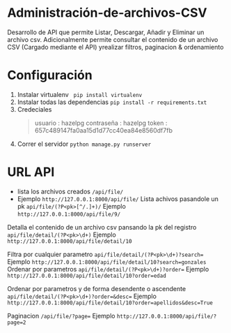 # Administración-de-archivos-CSV
Desarrollo de API que permite Listar, Descargar, Añadir y Eliminar un archivo csv. 
Adicionalmente permite consultar el contenido de un archivo CSV (Cargado mediante el API) yrealizar filtros, paginacion & ordenamiento

# Configuración

1. Instalar virtualenv ``` pip install virtualenv```
2. Instalar todas las dependencias  ```pip install -r requirements.txt```
3. Credeciales 
    > usuario : hazelpg
    > contraseña : hazelpg
    > token : 657c489147fa0aa15d1d77cc40ea84e8560df7fb   
4. Correr el servidor  ```python manage.py runserver```

# URL API

- lista los archivos creados
```/api/file/ ```
- Ejemplo 
```http://127.0.0.1:8000/api/file/```
Lista achivos pasandole un pk
```api/file/(?P<pk>[^/.]+)/```
Ejemplo
```http://127.0.0.1:8000/api/file/9/```

Detalla el contenido de un archivo csv pansando la pk del registro
```api/file/detail/(?P<pk>\d+)```
Ejemplo
```http://127.0.0.1:8000/api/file/detail/10```

Filtra por cualquier parametro
```api/file/detail/(?P<pk>\d+)?search=```
Ejemplo
```http://127.0.0.1:8000/api/file/detail/10?search=gonzales```
Ordenar por parametros
```api/file/detail/(?P<pk>\d+)?order=```
Ejemplo
```http://127.0.0.1:8000/api/file/detail/10?order=edad```

Ordenar por parametros y de forma desendente o ascendente 
```api/file/detail/(?P<pk>\d+)?order=&desc=```
Ejemplo
```http://127.0.0.1:8000/api/file/detail/10?order=apellidos&desc=True``` 
 
Paginacion
```/api/file/?page=```
Ejemplo
```http://127.0.0.1:8000/api/file/?page=2```
